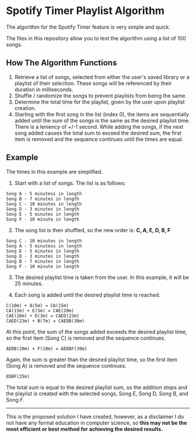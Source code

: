 # Spotify Timer Playlist Algorithm
The algorithm for the Spotify Timer feature is very simple and quick. 

The files in this repository allow you to test the algorithm using a list of 100 songs.


## How The Algorithm Functions
1. Retrieve a list of songs, selected from either the user's saved library or a playlist of their selection. These songs will be referenced by their duration in milliseconds.
2. Shuffle / randomize the songs to prevent playlists from being the same.
3. Determine the total time for the playlist, given by the user upon playlist creation.
4. Starting with the first song in the list (index 0), the items are sequentially added until the sum of the songs is the same as the desired playlist time. There is a leniency of +/-1 second. While adding the songs, if the next song added causes the total sum to exceed the desired sum, the first item is removed and the sequence continues until the times are equal.

## Example
The times in this example are simplified. 

1. Start with a list of songs. The list is as follows:
```
Song A - 5 minutess in length
Song B - 7 minutes in length
Song C - 10 minutes in length
Song D - 3 minutes in length
Song E - 5 minutes in length
Song F - 10 minute in length
```

2. The song list is then shuffled, so the new order is: **C, A, E, D, B, F**
```
Song C - 10 minutes in length
Song A - 5 minutess in length
Song E - 5 minutes in length
Song D - 3 minutes in length
Song B - 7 minutes in length
Song F - 10 minute in length
```

3. The desired playlist time is taken from the user. In this example, it will be 25 minutes.

4. Each song is added until the desired playlist time is reached.
```
C(10m) + A(5m) = CA(15m)
CA(15m) + E(5m) = CAE(20m)
CAE(20m) + D(3m) = CAED(23m)
CAED(23m) + B(7m) = CAEDB(30m)
```
At this point, the sum of the songs added exceeds the desired playlist time, so the first item (Song C) is removed and the sequence continues.
```
AEDB(20m) + F(10m) = AEDBF(30m)
```
Again, the sum is greater than the desired playlist time, so the first item (Song A) is removed and the sequence continues.
```
EDBF(25m)
```
The total sum is equal to the desired playlist sum, so the addition stops and the playlist is created with the selected songs, Song E, Song D, Song B, and Song F.

---

This is the proposed solution I have created, however, as a disclaimer I do not have any formal education in computer science, so **this may not be the most efficient or best method for achieving the desired results.**
